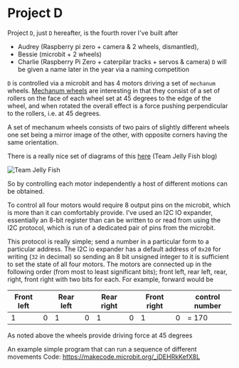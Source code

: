 # Project D

Project `D`, just `D` hereafter, is the fourth rover I've built after 
 * Audrey (Raspberry pi zero + camera & 2 wheels, dismantled), 
 * Bessie (microbit + 2 wheels)
 * Charlie (Raspberry Pi Zero + caterpilar tracks + servos & camera)
`D` will be given a name later in the year via a naming competition

`D` is controlled via a microbit and has 4 motors driving a set of ``mechanum`` wheels.
[Mechanum wheels](https://en.wikipedia.org/wiki/Mecanum_wheel) are interesting in that they 
consist of a set of rollers on the face of each wheel set at 45 degrees to the edge of the
wheel, and when rotated the overall effect is a force pushing perpendicular to the rollers,
i.e. at 45 degrees.

A set of mechanum wheels consists of two pairs of slightly different wheels one set being a mirror 
image of the other, with opposite corners having the same orientation.

There is a really nice set of diagrams of this [here](https://jellyfishbbhs.com/2018/11/30/mecanum-wheels/) (Team Jelly Fish blog)

![](https://jellyfishbbhs.com/wp-content/uploads/2018/11/mecanum1-1-e1548174009492.png "Team Jelly Fish ")

So by controlling each motor independently a host of different motions can be obtained.

To control all four motors would require 8 output pins on the microbit, which is more than it can comfortably provide. I've used an
I2C IO expander, essentially an 8-bit register than can be written to or read from using the I2C protocol, which is run of a dedicated
pair of pins from the microbit.

This protocol is really simple; send a number in a particular form to a particular address. The I2C io expander has a default address of
`0x20` for writing (`32` in decimal) so sending an 8 bit unsigned integer to it is sufficient to set the state of all four motors.
The motors are connected up in the following order (from most to least significant bits); front left, rear left, rear, right, front right
with two bits for each. For example, forward would be

 | Front left |     | Rear left |     | Rear right |     | Front right |     | control number  |
 | ---------- | --- | --------- | --- | ---------- | --- | ----------- | --- | --------------- |
 | 1          | 0   | 1         | 0   | 1          | 0   | 1           | 0   | = 170           |

As noted above the wheels provide driving force at 45 degrees


An example simple program that can run a sequence of different movements
Code: https://makecode.microbit.org/_iDEHRkKefX8L

<!---
<div style="position:relative;height:calc(300px + 5em);width:100%;overflow:hidden;"><iframe style="position:absolute;top:0;left:0;width:100%;height:100%;" src="https://makecode.microbit.org/---codeembed#pub:_iDEHRkKefX8L" allowfullscreen="allowfullscreen" frameborder="0" sandbox="allow-scripts allow-same-origin"></iframe></div>
---!>
